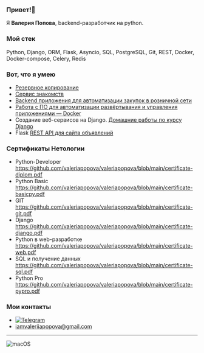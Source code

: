 ### Привет!👋
Я <b>Валерия Попова</b>, backend-разработчик на python.
### Мой стек
Python, Django, ORM, Flask, Asyncio, SQL, PostgreSQL, Git, REST, Docker, Docker-compose, Celery, Redis
### Вот, что я умею
- [Резервное копирование](https://github.com/valeriapopova/coursework_apivk)
- [Сервис знакомств](https://github.com/valeriapopova/vkinder)
- [Backend приложения для автоматизации закупок в розничной сети](https://github.com/valeriapopova/final_diplom)
- [Работа с ПО для автоматизации развёртывания и управления приложениями — Docker](https://github.com/valeriapopova/djhw/tree/video/3.2-crud)
- Создание веб-сервисов на Django. [Домашние работы по курсу Django](https://github.com/valeriapopova/djhw)
- Flask [REST API для сайта объявлений](https://github.com/valeriapopova/flask_hw)
### Сертификаты Нетологии
- Python-Developer https://github.com/valeriapopova/valeriapopova/blob/main/certificate-diplom.pdf
- Python Basic https://github.com/valeriapopova/valeriapopova/blob/main/certificate-basicpy.pdf
- GIT https://github.com/valeriapopova/valeriapopova/blob/main/certificate-git.pdf
- Django https://github.com/valeriapopova/valeriapopova/blob/main/certificate-django.pdf
- Python в web-разработке https://github.com/valeriapopova/valeriapopova/blob/main/certificate-web.pdf
- SQL и получение данных https://github.com/valeriapopova/valeriapopova/blob/main/certificate-sql.pdf
- Python Pro https://github.com/valeriapopova/valeriapopova/blob/main/certificate-pypro.pdf
### Мои контакты
- [![Telegram](https://img.shields.io/badge/-Telegram-141130?style=for-the-badge&logo=Telegram)](https://t.me/iamvaleriapopova)
- iamvaleriiapopova@gmail.com

---
![macOS](https://img.shields.io/static/v1?label=macOS&message=user&color=141130&labelColor=ffffff&style=for-the-badge)
